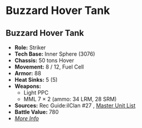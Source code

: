 # Buzzard Hover Tank 

## Buzzard Hover Tank 

- **Role:** Striker 
- **Tech Base:** Inner Sphere (3076) 
- **Chassis:** 50 tons Hover 
- **Movement:** 8 / 12, Fuel Cell 
- **Armor:** 88 
- **Heat Sinks:** 5 (5) 
- **Weapons:** 
  - Light PPC 
  - MML 7 × 2 (ammo: 34 LRM, 28 SRM) 
- **Sources:** Rec Guide:ilClan #27 , [Master Unit List](http://masterunitlist.info/Unit/Details/9342) 
- **Battle Value:** 780 
- [*More Info*](buzzard_hover_tank/buzzard_hover_tank.md) 

